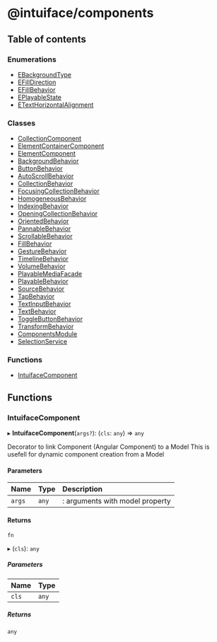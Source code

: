 # @intuiface/components

## Table of contents

### Enumerations

- [EBackgroundType](enums/EBackgroundType.md)
- [EFillDirection](enums/EFillDirection.md)
- [EFillBehavior](enums/EFillBehavior.md)
- [EPlayableState](enums/EPlayableState.md)
- [ETextHorizontalAlignment](enums/ETextHorizontalAlignment.md)

### Classes

- [CollectionComponent](classes/CollectionComponent.md)
- [ElementContainerComponent](classes/ElementContainerComponent.md)
- [ElementComponent](classes/ElementComponent.md)
- [BackgroundBehavior](classes/BackgroundBehavior.md)
- [ButtonBehavior](classes/ButtonBehavior.md)
- [AutoScrollBehavior](classes/AutoScrollBehavior.md)
- [CollectionBehavior](classes/CollectionBehavior.md)
- [FocusingCollectionBehavior](classes/FocusingCollectionBehavior.md)
- [HomogeneousBehavior](classes/HomogeneousBehavior.md)
- [IndexingBehavior](classes/IndexingBehavior.md)
- [OpeningCollectionBehavior](classes/OpeningCollectionBehavior.md)
- [OrientedBehavior](classes/OrientedBehavior.md)
- [PannableBehavior](classes/PannableBehavior.md)
- [ScrollableBehavior](classes/ScrollableBehavior.md)
- [FillBehavior](classes/FillBehavior.md)
- [GestureBehavior](classes/GestureBehavior.md)
- [TimelineBehavior](classes/TimelineBehavior.md)
- [VolumeBehavior](classes/VolumeBehavior.md)
- [PlayableMediaFacade](classes/PlayableMediaFacade.md)
- [PlayableBehavior](classes/PlayableBehavior.md)
- [SourceBehavior](classes/SourceBehavior.md)
- [TapBehavior](classes/TapBehavior.md)
- [TextInputBehavior](classes/TextInputBehavior.md)
- [TextBehavior](classes/TextBehavior.md)
- [ToggleButtonBehavior](classes/ToggleButtonBehavior.md)
- [TransformBehavior](classes/TransformBehavior.md)
- [ComponentsModule](classes/ComponentsModule.md)
- [SelectionService](classes/SelectionService.md)

### Functions

- [IntuifaceComponent](README.md#intuifacecomponent)

## Functions

### IntuifaceComponent

▸ **IntuifaceComponent**(`args?`): (`cls`: `any`) => `any`

Decorator to link Component (Angular Component) to a Model
This is usefell for dynamic component creation from a Model

#### Parameters

| Name | Type | Description |
| :------ | :------ | :------ |
| `args` | `any` | : arguments with model property |

#### Returns

`fn`

▸ (`cls`): `any`

##### Parameters

| Name | Type |
| :------ | :------ |
| `cls` | `any` |

##### Returns

`any`
